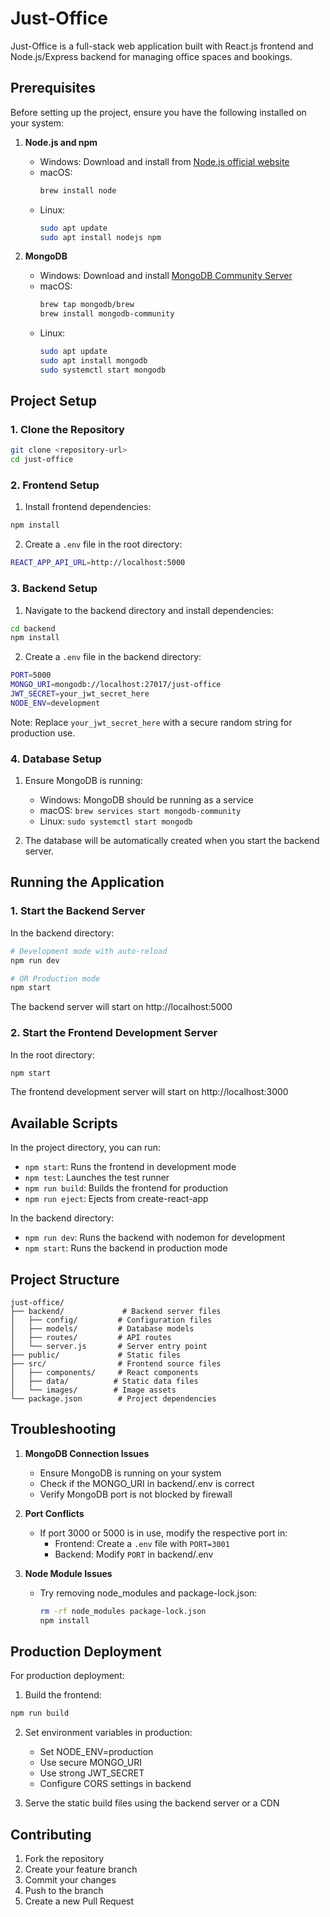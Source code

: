 # Just-Office

Just-Office is a full-stack web application built with React.js frontend and Node.js/Express backend for managing office spaces and bookings.

## Prerequisites

Before setting up the project, ensure you have the following installed on your system:

1. **Node.js and npm**
   - Windows: Download and install from [Node.js official website](https://nodejs.org/)
   - macOS: 
     ```bash
     brew install node
     ```
   - Linux:
     ```bash
     sudo apt update
     sudo apt install nodejs npm
     ```

2. **MongoDB**
   - Windows: Download and install [MongoDB Community Server](https://www.mongodb.com/try/download/community)
   - macOS:
     ```bash
     brew tap mongodb/brew
     brew install mongodb-community
     ```
   - Linux:
     ```bash
     sudo apt update
     sudo apt install mongodb
     sudo systemctl start mongodb
     ```

## Project Setup

### 1. Clone the Repository
```bash
git clone <repository-url>
cd just-office
```

### 2. Frontend Setup

1. Install frontend dependencies:
```bash
npm install
```

2. Create a `.env` file in the root directory:
```bash
REACT_APP_API_URL=http://localhost:5000
```

### 3. Backend Setup

1. Navigate to the backend directory and install dependencies:
```bash
cd backend
npm install
```

2. Create a `.env` file in the backend directory:
```bash
PORT=5000
MONGO_URI=mongodb://localhost:27017/just-office
JWT_SECRET=your_jwt_secret_here
NODE_ENV=development
```

Note: Replace `your_jwt_secret_here` with a secure random string for production use.

### 4. Database Setup

1. Ensure MongoDB is running:
   - Windows: MongoDB should be running as a service
   - macOS: `brew services start mongodb-community`
   - Linux: `sudo systemctl start mongodb`

2. The database will be automatically created when you start the backend server.

## Running the Application

### 1. Start the Backend Server

In the backend directory:
```bash
# Development mode with auto-reload
npm run dev

# OR Production mode
npm start
```

The backend server will start on http://localhost:5000

### 2. Start the Frontend Development Server

In the root directory:
```bash
npm start
```

The frontend development server will start on http://localhost:3000

## Available Scripts

In the project directory, you can run:

- `npm start`: Runs the frontend in development mode
- `npm test`: Launches the test runner
- `npm run build`: Builds the frontend for production
- `npm run eject`: Ejects from create-react-app

In the backend directory:
- `npm run dev`: Runs the backend with nodemon for development
- `npm start`: Runs the backend in production mode

## Project Structure

```
just-office/
├── backend/             # Backend server files
│   ├── config/         # Configuration files
│   ├── models/         # Database models
│   ├── routes/         # API routes
│   └── server.js       # Server entry point
├── public/             # Static files
├── src/                # Frontend source files
│   ├── components/     # React components
│   ├── data/          # Static data files
│   └── images/        # Image assets
└── package.json        # Project dependencies
```

## Troubleshooting

1. **MongoDB Connection Issues**
   - Ensure MongoDB is running on your system
   - Check if the MONGO_URI in backend/.env is correct
   - Verify MongoDB port is not blocked by firewall

2. **Port Conflicts**
   - If port 3000 or 5000 is in use, modify the respective port in:
     - Frontend: Create a `.env` file with `PORT=3001`
     - Backend: Modify `PORT` in backend/.env

3. **Node Module Issues**
   - Try removing node_modules and package-lock.json:
     ```bash
     rm -rf node_modules package-lock.json
     npm install
     ```

## Production Deployment

For production deployment:

1. Build the frontend:
```bash
npm run build
```

2. Set environment variables in production:
   - Set NODE_ENV=production
   - Use secure MONGO_URI
   - Use strong JWT_SECRET
   - Configure CORS settings in backend

3. Serve the static build files using the backend server or a CDN

## Contributing

1. Fork the repository
2. Create your feature branch
3. Commit your changes
4. Push to the branch
5. Create a new Pull Request
